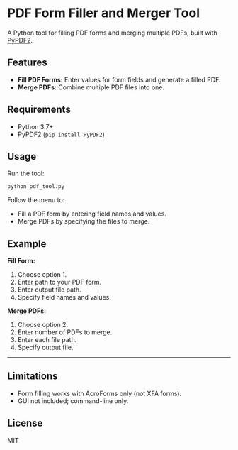 # PDF Form Filler and Merger Tool

A Python tool for filling PDF forms and merging multiple PDFs, built with [PyPDF2](https://pypdf2.readthedocs.io/en/latest/).

## Features

- **Fill PDF Forms:** Enter values for form fields and generate a filled PDF.
- **Merge PDFs:** Combine multiple PDF files into one.

## Requirements

- Python 3.7+
- PyPDF2 (`pip install PyPDF2`)

## Usage

Run the tool:

```bash
python pdf_tool.py
```

Follow the menu to:
- Fill a PDF form by entering field names and values.
- Merge PDFs by specifying the files to merge.

## Example

**Fill Form:**
1. Choose option 1.
2. Enter path to your PDF form.
3. Enter output file path.
4. Specify field names and values.

**Merge PDFs:**
1. Choose option 2.
2. Enter number of PDFs to merge.
3. Enter each file path.
4. Specify output file.

---

## Limitations

- Form filling works with AcroForms only (not XFA forms).
- GUI not included; command-line only.

## License

MIT
